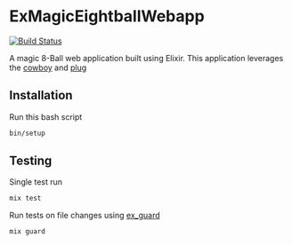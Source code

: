 # ExMagicEightballWebapp
[![Build Status](https://travis-ci.org/cintosyntax/ex_magic_eightball_webapp.svg?branch=master)](https://travis-ci.org/cintosyntax/ex_magic_eightball_webapp)

A magic 8-Ball web application built using Elixir. This application leverages the 
[cowboy](https://github.com/ninenines/cowboy) and [plug](https://github.com/elixir-plug/plug)
 
## Installation

Run this bash script
```bash
bin/setup
```

## Testing

Single test run
```bash
mix test
```

Run tests on file changes using [ex_guard](https://github.com/slashmili/ex_guard)
```bash
mix guard
```